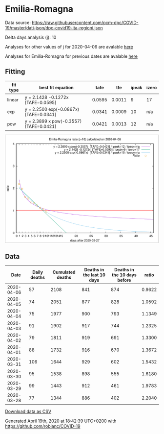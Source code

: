 # Emilia-Romagna

Data source: https://raw.githubusercontent.com/pcm-dpc/COVID-19/master/dati-json/dpc-covid19-ita-regioni.json

Delta days analysis (j): 10

Analyses for other values of j for 2020-04-06 are avalable [here](../2020-04-06/README.md)

Analyses for Emilia-Romagna for previous dates are avalable [here](../README.md)

## Fitting 
|fit type|best fit equation|tafe|tfe|ipeak|izero|
|-------|-----|--------|------|---|---|
|linear|y = 2.1428 -0.1272x  [TAFE=0.0595]|0.0595|0.0011|9|17|
|exp|y = 2.2500 exp(-0.0867x)  [TAFE=0.0341]|0.0341|0.0009|10|n/a|
|pow|y = 2.3899 x pow(-0.3557)  [TAFE=0.0421]|0.0421|0.0013|12|n/a|

![Plot](COVID-19_emilia-romagna_j10_2020-04-06.png)

## Data
|Date|Daily deaths|Cumulated deaths|Deaths in the last 10 days|Deaths in the 10 days before|ratio|
|----|----------|-----------|-------|--------------------|-----|
|2020-04-06|57|2108|841|874|0.9622|
|2020-04-05|74|2051|877|828|1.0592|
|2020-04-04|75|1977|900|793|1.1349|
|2020-04-03|91|1902|917|744|1.2325|
|2020-04-02|79|1811|919|691|1.3300|
|2020-04-01|88|1732|916|670|1.3672|
|2020-03-31|106|1644|929|602|1.5432|
|2020-03-30|95|1538|898|555|1.6180|
|2020-03-29|99|1443|912|461|1.9783|
|2020-03-28|77|1344|886|402|2.2040|

[Download data as CSV](COVID-19_emilia-romagna_j10_2020-04-06.csv)

Generated April 19th, 2020 at 18:42:39 UTC+0200 with https://github.com/robianc/COVID-19
